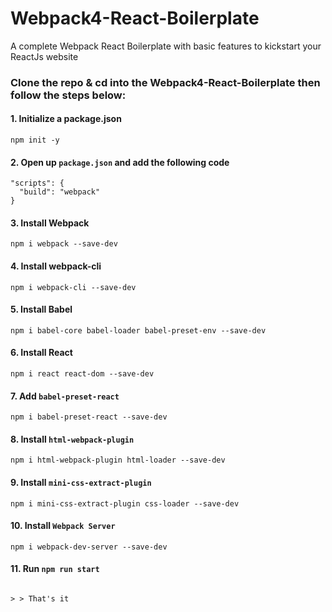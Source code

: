 # Webpack4-React-Boilerplate
A complete Webpack React Boilerplate with basic features to kickstart your ReactJs website

### Clone the repo & cd into the Webpack4-React-Boilerplate then follow the steps below:

#### 1. Initialize a package.json
  ```
  npm init -y
  ```
#### 2. Open up `package.json` and add the following code
  ```
  "scripts": {
    "build": "webpack"
  }
  ```
#### 3. Install Webpack
  ```
  npm i webpack --save-dev
  ```
#### 4. Install webpack-cli
  ```
  npm i webpack-cli --save-dev
  ```
#### 5. Install Babel
  ```
  npm i babel-core babel-loader babel-preset-env --save-dev
  ```
#### 6. Install React
  ```
  npm i react react-dom --save-dev
  ```
#### 7. Add ` babel-preset-react `
  ```
  npm i babel-preset-react --save-dev
  ```
#### 8. Install ` html-webpack-plugin `
  ```
  npm i html-webpack-plugin html-loader --save-dev
  ```
#### 9. Install ` mini-css-extract-plugin `
  ```
  npm i mini-css-extract-plugin css-loader --save-dev
  ```
#### 10. Install ` Webpack Server `
  ```
  npm i webpack-dev-server --save-dev
  ```
#### 11. Run ` npm run start `
  ``` Visit http://localhost:8080/ 
  
  > > That's it
